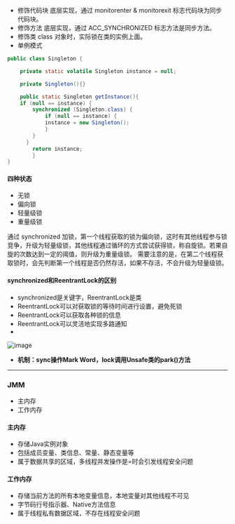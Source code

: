 *   修饰代码块 底层实现，通过 monitorenter & monitorexit 标志代码块为同步代码块。
*   修饰方法 底层实现，通过 ACC\_SYNCHRONIZED 标志方法是同步方法。
*   修饰类 class 对象时，实际锁在类的实例上面。
*   单例模式
```java
public class Singleton {

    private static volatile Singleton instance = null;

    private Singleton(){}

    public static Singleton getInstance(){
    if (null == instance) {
        synchronized (Singleton.class) {
            if (null == instance) {
            instance = new Singleton();
            }
        }
      }
        return instance;
        }
}
```
#### 四种状态
- 无锁
- 偏向锁
- 轻量级锁
- 重量级锁

通过 synchronized 加锁，第一个线程获取的锁为偏向锁，这时有其他线程参与锁竞争，升级为轻量级锁，其他线程通过循环的方式尝试获得锁，称自旋锁。若果自旋的次数达到一定的阈值，则升级为重量级锁。
需要注意的是，在第二个线程获取锁时，会先判断第一个线程是否仍然存活，如果不存活，不会升级为轻量级锁。

#### synchronized和ReentrantLock的区别
- synchronized是关键字，ReentrantLock是类
- ReentrantLock可以对获取锁的等待时间进行设置，避免死锁
- ReentrantLock可以获取各种锁的信息
- ReentrantLock可以灵活地实现多路通知
- 
![image](https://img-blog.csdnimg.cn/20210407110721756.png?x-oss-process=image/watermark,type_ZmFuZ3poZW5naGVpdGk,shadow_10,text_aHR0cHM6Ly9ibG9nLmNzZG4ubmV0L3dxYWR4bW0=,size_16,color_FFFFFF,t_70)
- **机制：sync操作Mark Word，lock调用Unsafe类的park()方法**

---
### JMM

- 主内存
- 工作内存

#### 主内存
- 存储Java实例对象
- 包括成员变量、类信息、常量、静态变量等
- 属于数据共享的区域，多线程并发操作是=时会引发线程安全问题

#### 工作内存
- 存储当前方法的所有本地变量信息，本地变量对其他线程不可见
- 字节码行号指示器、Native方法信息
- 属于线程私有数据区域，不存在线程安全问题
